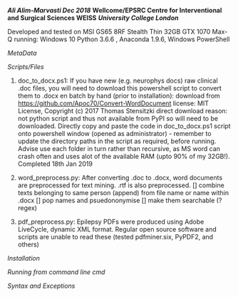 ***Ali Alim-Marvasti Dec 2018***
**Wellcome/EPSRC Centre for Interventional and Surgical Sciences WEISS**
***University College London***

Developed and tested on MSI GS65 8RF Stealth Thin 32GB GTX 1070 Max-Q
running: Windows 10  Python 3.6.6 , Anaconda 1.9.6, Windows PowerShell 

 
*MetaData*

*Scripts/Files*
1. doc_to_docx.ps1:
   If you have new (e.g. neurophys docs) raw clinical .doc files, you will need to download this powershell script to convert them to .docx en batch by hand (prior to installation):
download from https://github.com/Apoc70/Convert-WordDocument
license: MIT License, Copyright (c) 2017 Thomas Stensitzki
direct download reason: not python script and thus not available from PyPI so will need to be downloaded.
Directly copy and paste the code in doc_to_docx.ps1 script onto powershell window (opened as administrator) -
remember to update the directory paths in the script as required, before running.
Advise use each folder in turn rather than recursive, as MS word can crash often and uses alot of the
available RAM (upto 90% of my 32GB!).
Completed 18th Jan 2019

2. word_preprocess.py:
After converting .doc to .docx, word documents are preprocessed for text mining.
.rtf is also preprocessed.
[] combine texts belonging to same person (append) from file name or name within .docx
[] pop names and psuedononymise
[] make them searchable (?regex)


3. pdf_preprocess.py:
Epilepsy PDFs were produced using Adobe LiveCycle, dynamic XML format. 
Regular open source software and scripts are unable to read these (tested pdfminer.six, PyPDF2, and others)

*Installation*


*Running from command line cmd*

*Syntax and Exceptions*